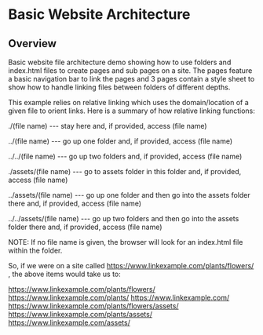 # Basic Website Architecture

## Overview

Basic website file architecture demo showing how to use folders and index.html files to create pages and sub pages on a site. The pages feature a basic navigation bar to link the pages and 3 pages contain a style sheet to show how to handle linking files between folders of different depths.

This example relies on relative linking which uses the domain/location of a given file to orient links. Here is a summary of how relative linking functions:

./(file name) --- stay here and, if provided, access (file name)

../(file name) --- go up one folder and, if provided, access (file name)

../../(file name) --- go up two folders and, if provided, access (file name)

./assets/(file name) --- go to assets folder in this folder and, if provided, access (file name)

../assets/(file name) --- go up one folder and then go into the assets folder there and, if provided, access (file name)

../../assets/(file name) --- go up two folders and then go into the assets folder there and, if provided, access (file name)

NOTE: If no file name is given, the browser will look for an index.html file within the folder.

So, if we were on a site called https://www.linkexample.com/plants/flowers/ , the above items would take us to:

https://www.linkexample.com/plants/flowers/
https://www.linkexample.com/plants/
https://www.linkexample.com/
https://www.linkexample.com/plants/flowers/assets/
https://www.linkexample.com/plants/assets/
https://www.linkexample.com/assets/

